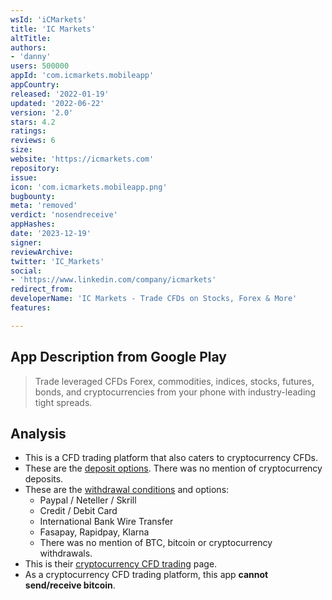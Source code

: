 ```yaml
---
wsId: 'iCMarkets'
title: 'IC Markets'
altTitle: 
authors:
- 'danny'
users: 500000
appId: 'com.icmarkets.mobileapp'
appCountry: 
released: '2022-01-19'
updated: '2022-06-22'
version: '2.0'
stars: 4.2
ratings: 
reviews: 6
size: 
website: 'https://icmarkets.com'
repository: 
issue: 
icon: 'com.icmarkets.mobileapp.png'
bugbounty: 
meta: 'removed'
verdict: 'nosendreceive'
appHashes: 
date: '2023-12-19'
signer: 
reviewArchive: 
twitter: 'IC_Markets'
social:
- 'https://www.linkedin.com/company/icmarkets'
redirect_from: 
developerName: 'IC Markets - Trade CFDs on Stocks, Forex & More'
features: 

---
```


## App Description from Google Play

> Trade leveraged CFDs Forex, commodities, indices, stocks, futures, bonds, and cryptocurrencies from your phone with industry-leading tight spreads.

## Analysis

- This is a CFD trading platform that also caters to cryptocurrency CFDs.
- These are the [deposit options](https://www.icmarkets.com/global/en/trading-accounts/funding). There was no mention of cryptocurrency deposits.
- These are the [withdrawal conditions](https://www.icmarkets.com/global/en/trading-accounts/withdrawal) and options:
  - Paypal / Neteller / Skrill
  - Credit / Debit Card
  - International Bank Wire Transfer
  - Fasapay, Rapidpay, Klarna
  - There was no mention of BTC, bitcoin or cryptocurrency withdrawals.
- This is their [cryptocurrency CFD trading](https://www.icmarkets.com/global/en/trading-markets/digitalcurrency) page.
- As a cryptocurrency CFD trading platform, this app **cannot send/receive bitcoin**.
